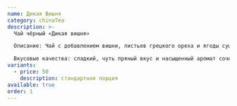 ```yaml
---
name: Дикая Вишня
category: chinaTea
description: >-
  Чай чёрный «Дикая вишня» 

  Описание: Чай с добавлением вишни, листьев грецкого ореха и ягоды сушеной клюквы.  

  Вкусовые качества: сладкий, чуть пряный вкус и насыщенный аромат сочных ягод. Сочетается с молоком и сахаром.
variants:
  - price: 50
    description: стандартная порция
available: true
order: 1
---
```


